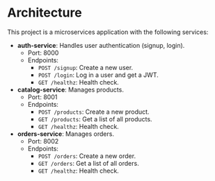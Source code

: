 # Architecture

This project is a microservices application with the following services:

- **auth-service**: Handles user authentication (signup, login).
  - Port: 8000
  - Endpoints:
    - `POST /signup`: Create a new user.
    - `POST /login`: Log in a user and get a JWT.
    - `GET /healthz`: Health check.
- **catalog-service**: Manages products.
  - Port: 8001
  - Endpoints:
    - `POST /products`: Create a new product.
    - `GET /products`: Get a list of all products.
    - `GET /healthz`: Health check.
- **orders-service**: Manages orders.
  - Port: 8002
  - Endpoints:
    - `POST /orders`: Create a new order.
    - `GET /orders`: Get a list of all orders.
    - `GET /healthz`: Health check.
